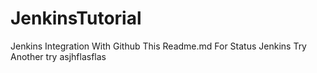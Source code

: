 # JenkinsTutorial
Jenkins Integration With Github
This Readme.md For Status Jenkins Try
Another try
asjhflasflas
